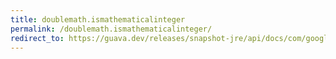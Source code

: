 ```yaml
---
title: doublemath.ismathematicalinteger
permalink: /doublemath.ismathematicalinteger/
redirect_to: https://guava.dev/releases/snapshot-jre/api/docs/com/google/common/math/DoubleMath.html#isMathematicalInteger-double-
---
```

